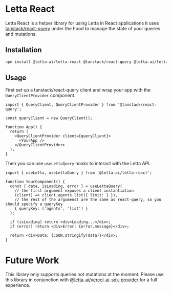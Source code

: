 # Letta React

Letta React is a helper library for using Letta in React applications it uses [tanstack/react-query](https://tanstack.com/query/v4) under the hood to manage the state of your queries and mutations.

## Installation

```bash
npm install @letta-ai/letta-react @tanstack/react-query @letta-ai/letta-client
```

## Usage

First set up a tanstack/react-query client and wrap your app with the `QueryClientProvider` component.

```tsx
import { QueryClient, QueryClientProvider } from '@tanstack/react-query';

const queryClient = new QueryClient();

function App() {
  return (
    <QueryClientProvider client={queryClient}>
      <YourApp />
    </QueryClientProvider>
  );
}
```

Then you can use `useLettaQuery` hooks to interact with the Letta API.

```tsx
import { useLetta, useLettaQuery } from '@letta-ai/letta-react';

function YourComponent() {
  const { data, isLoading, error } = useLettaQuery(
    // the first argument exposes a client instantiation
    (client) => client.agents.list({ limit: 1 }),
    // the rest of the argumenst are the same as react-query, so you should specify a queryKey
    { queryKey: ['agents', 'list'] }
  );

  if (isLoading) return <div>Loading...</div>;
  if (error) return <div>Error: {error.message}</div>;

  return <div>Data: {JSON.stringify(data)}</div>;
}
```

# Future Work

This library only supports queries not mutations at the moment. Please use this library in conjunction with [@letta-ai/vercel-ai-sdk-provider](https://www.npmjs.com/package/@letta-ai/vercel-ai-sdk-provider) for a full experience.
